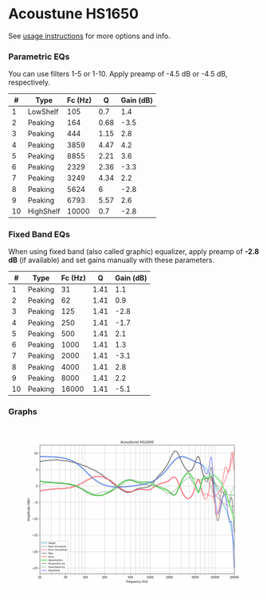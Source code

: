 # Acoustune HS1650
See [usage instructions](https://github.com/jaakkopasanen/AutoEq#usage) for more options and info.

### Parametric EQs
You can use filters 1-5 or 1-10. Apply preamp of -4.5 dB or -4.5 dB, respectively.

|   # | Type      |   Fc (Hz) |    Q |   Gain (dB) |
|-----|-----------|-----------|------|-------------|
|   1 | LowShelf  |       105 | 0.7  |         1.4 |
|   2 | Peaking   |       164 | 0.68 |        -3.5 |
|   3 | Peaking   |       444 | 1.15 |         2.8 |
|   4 | Peaking   |      3859 | 4.47 |         4.2 |
|   5 | Peaking   |      8855 | 2.21 |         3.6 |
|   6 | Peaking   |      2329 | 2.36 |        -3.3 |
|   7 | Peaking   |      3249 | 4.34 |         2.2 |
|   8 | Peaking   |      5624 | 6    |        -2.8 |
|   9 | Peaking   |      6793 | 5.57 |         2.6 |
|  10 | HighShelf |     10000 | 0.7  |        -2.8 |

### Fixed Band EQs
When using fixed band (also called graphic) equalizer, apply preamp of **-2.8 dB** (if available) and set gains manually with these parameters.

|   # | Type    |   Fc (Hz) |    Q |   Gain (dB) |
|-----|---------|-----------|------|-------------|
|   1 | Peaking |        31 | 1.41 |         1.1 |
|   2 | Peaking |        62 | 1.41 |         0.9 |
|   3 | Peaking |       125 | 1.41 |        -2.8 |
|   4 | Peaking |       250 | 1.41 |        -1.7 |
|   5 | Peaking |       500 | 1.41 |         2.1 |
|   6 | Peaking |      1000 | 1.41 |         1.3 |
|   7 | Peaking |      2000 | 1.41 |        -3.1 |
|   8 | Peaking |      4000 | 1.41 |         2.8 |
|   9 | Peaking |      8000 | 1.41 |         2.2 |
|  10 | Peaking |     16000 | 1.41 |        -5.1 |

### Graphs
![](./Acoustune%20HS1650.png)
